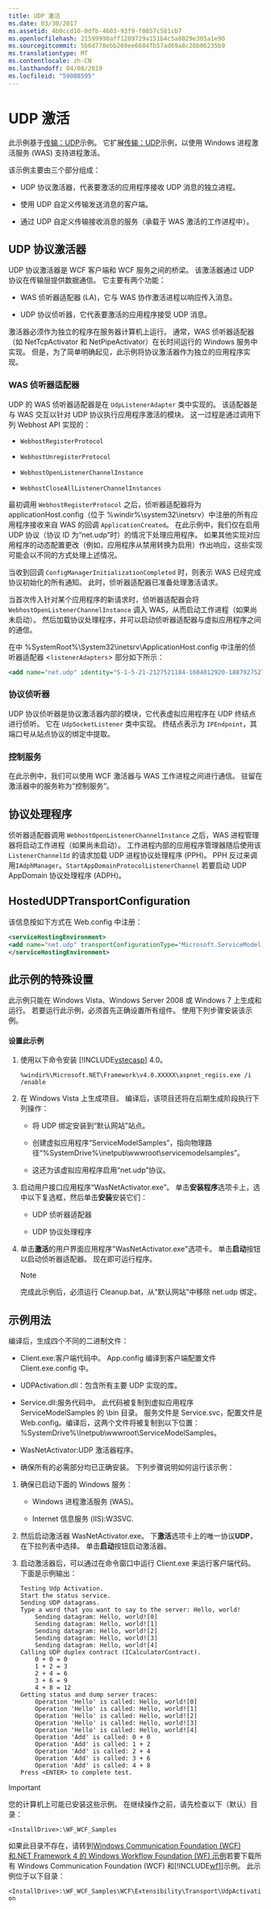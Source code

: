 ```yaml
---
title: UDP 激活
ms.date: 03/30/2017
ms.assetid: 4b0ccd10-0dfb-4603-93f9-f0857c581cb7
ms.openlocfilehash: 21599990aff1209729a151b4c5a8829e305a1e90
ms.sourcegitcommit: 5b6d778ebb269ee6684fb57ad69a8c28b06235b9
ms.translationtype: MT
ms.contentlocale: zh-CN
ms.lasthandoff: 04/08/2019
ms.locfileid: "59088595"
---
```

# <a name="udp-activation"></a>UDP 激活
此示例基于[传输：UDP](../../../../docs/framework/wcf/samples/transport-udp.md)示例。 它扩展[传输：UDP](../../../../docs/framework/wcf/samples/transport-udp.md)示例，以使用 Windows 进程激活服务 (WAS) 支持进程激活。  
  
 该示例主要由三个部分组成：  
  
-   UDP 协议激活器，代表要激活的应用程序接收 UDP 消息的独立进程。  
  
-   使用 UDP 自定义传输发送消息的客户端。  
  
-   通过 UDP 自定义传输接收消息的服务（承载于 WAS 激活的工作进程中）。  
  
## <a name="udp-protocol-activator"></a>UDP 协议激活器  
 UDP 协议激活器是 WCF 客户端和 WCF 服务之间的桥梁。 该激活器通过 UDP 协议在传输层提供数据通信。 它主要有两个功能：  
  
-   WAS 侦听器适配器 (LA)，它与 WAS 协作激活进程以响应传入消息。  
  
-   UDP 协议侦听器，它代表要激活的应用程序接受 UDP 消息。  
  
 激活器必须作为独立的程序在服务器计算机上运行。 通常，WAS 侦听器适配器（如 NetTcpActivator 和 NetPipeActivator）在长时间运行的 Windows 服务中实现。 但是，为了简单明确起见，此示例将协议激活器作为独立的应用程序实现。  
  
### <a name="was-listener-adapter"></a>WAS 侦听器适配器  
 UDP 的 WAS 侦听器适配器是在 `UdpListenerAdapter` 类中实现的。 该适配器是与 WAS 交互以针对 UDP 协议执行应用程序激活的模块。 这一过程是通过调用下列 Webhost API 实现的：  
  
-   `WebhostRegisterProtocol`  
  
-   `WebhostUnregisterProtocol`  
  
-   `WebhostOpenListenerChannelInstance`  
  
-   `WebhostCloseAllListenerChannelInstances`  
  
 最初调用 `WebhostRegisterProtocol` 之后，侦听器适配器将为 applicationHost.config（位于 %windir%\system32\inetsrv）中注册的所有应用程序接收来自 WAS 的回调 `ApplicationCreated`。 在此示例中，我们仅在启用 UDP 协议（协议 ID 为“net.udp”时）的情况下处理应用程序。 如果其他实现对应用程序的动态配置更改（例如，应用程序从禁用转换为启用）作出响应，这些实现可能会以不同的方式处理上述情况。  
  
 当收到回调 `ConfigManagerInitializationCompleted` 时，则表示 WAS 已经完成协议初始化的所有通知。 此时，侦听器适配器已准备处理激活请求。  
  
 当首次传入针对某个应用程序的新请求时，侦听器适配器会将 `WebhostOpenListenerChannelInstance` 调入 WAS，从而启动工作进程（如果尚未启动）。 然后加载协议处理程序，并可以启动侦听器适配器与虚拟应用程序之间的通信。  
  
 在中 %SystemRoot%\System32\inetsrv\ApplicationHost.config 中注册的侦听器适配器 <`listenerAdapters`> 部分如下所示：  
  
```xml  
<add name="net.udp" identity="S-1-5-21-2127521184-1604012920-1887927527-387045" />  
```  
  
### <a name="protocol-listener"></a>协议侦听器  
 UDP 协议侦听器是协议激活器内部的模块，它代表虚拟应用程序在 UDP 终结点进行侦听。 它在 `UdpSocketListener` 类中实现。 终结点表示为 `IPEndpoint`，其端口号从站点协议的绑定中提取。  
  
### <a name="control-service"></a>控制服务  
 在此示例中，我们可以使用 WCF 激活器与 WAS 工作进程之间进行通信。 驻留在激活器中的服务称为“控制服务”。  
  
## <a name="protocol-handlers"></a>协议处理程序  
 侦听器适配器调用 `WebhostOpenListenerChannelInstance` 之后，WAS 进程管理器将启动工作进程（如果尚未启动）。 工作进程内部的应用程序管理器随后使用该 `ListenerChannelId` 的请求加载 UDP 进程协议处理程序 (PPH)。 PPH 反过来调用`IAdphManager`。`StartAppDomainProtocolListenerChannel` 若要启动 UDP AppDomain 协议处理程序 (ADPH)。  
  
## <a name="hostedudptransportconfiguration"></a>HostedUDPTransportConfiguration  
 该信息按如下方式在 Web.config 中注册：  
  
```xml  
<serviceHostingEnvironment>  
<add name="net.udp" transportConfigurationType="Microsoft.ServiceModel.Samples.Hosting.HostedUdpTransportConfiguration, UdpActivation, Version=1.0.0.0, Culture=neutral, PublicKeyToken=6fa904d2da1848d6" />  
</serviceHostingEnvironment>  
```  
  
## <a name="special-setup-for-this-sample"></a>此示例的特殊设置  
 此示例只能在 Windows Vista、Windows Server 2008 或 Windows 7 上生成和运行。 若要运行此示例，必须首先正确设置所有组件。 使用下列步骤安装该示例。  
  
#### <a name="to-set-up-this-sample"></a>设置此示例  
  
1.  使用以下命令安装 [!INCLUDE[vstecasp](../../../../includes/vstecasp-md.md)] 4.0。  
  
    ```  
    %windir%\Microsoft.NET\Framework\v4.0.XXXXX\aspnet_regiis.exe /i /enable  
    ```  
  
2.  在 Windows Vista 上生成项目。 编译后，该项目还将在后期生成阶段执行下列操作：  
  
    -   将 UDP 绑定安装到“默认网站”站点。  
  
    -   创建虚拟应用程序“ServiceModelSamples”，指向物理路径“%SystemDrive%\inetpub\wwwroot\servicemodelsamples”。  
  
    -   这还为该虚拟应用程序启用“net.udp”协议。  
  
3.  启动用户接口应用程序“WasNetActivator.exe”。 单击**安装程序**选项卡上，选中以下复选框，然后单击**安装**安装它们：  
  
    -   UDP 侦听器适配器  
  
    -   UDP 协议处理程序  
  
4.  单击**激活**的用户界面应用程序"WasNetActivator.exe"选项卡。 单击**启动**按钮以启动侦听器适配器。 现在即可运行程序。  
  
    > [!NOTE]
    >  完成此示例后，必须运行 Cleanup.bat，从“默认网站”中移除 net.udp 绑定。  
  
## <a name="sample-usage"></a>示例用法  
 编译后，生成四个不同的二进制文件：  
  
-   Client.exe:客户端代码中。 App.config 编译到客户端配置文件 Client.exe.config 中。  
  
-   UDPActivation.dll：包含所有主要 UDP 实现的库。  
  
-   Service.dll:服务代码中。 此代码被复制到虚拟应用程序 ServiceModelSamples 的 \bin 目录。 服务文件是 Service.svc，配置文件是 Web.config。编译后，这两个文件将被复制到以下位置：%SystemDrive%\Inetpub\wwwroot\ServiceModelSamples。  
  
-   WasNetActivator:UDP 激活器程序。  
  
-   确保所有的必需部分均已正确安装。 下列步骤说明如何运行该示例：  
  
1.  确保已启动下面的 Windows 服务：  
  
    -   Windows 进程激活服务 (WAS)。  
  
    -   Internet 信息服务 (IIS):W3SVC.  
  
2.  然后启动激活器 WasNetActivator.exe。 下**激活**选项卡上的唯一协议**UDP**，在下拉列表中选择。 单击**启动**按钮启动激活器。  
  
3.  启动激活器后，可以通过在命令窗口中运行 Client.exe 来运行客户端代码。 下面是示例输出：  
  
    ```  
    Testing Udp Activation.  
    Start the status service.  
    Sending UDP datagrams.  
    Type a word that you want to say to the server: Hello, world!  
        Sending datagram: Hello, world![0]  
        Sending datagram: Hello, world![1]  
        Sending datagram: Hello, world![2]  
        Sending datagram: Hello, world![3]  
        Sending datagram: Hello, world![4]  
    Calling UDP duplex contract (ICalculatorContract).  
        0 + 0 = 0  
        1 + 2 = 3  
        2 + 4 = 6  
        3 + 6 = 9  
        4 + 8 = 12  
    Getting status and dump server traces:  
        Operation 'Hello' is called: Hello, world![0]  
        Operation 'Hello' is called: Hello, world![1]  
        Operation 'Hello' is called: Hello, world![2]  
        Operation 'Hello' is called: Hello, world![3]  
        Operation 'Hello' is called: Hello, world![4]  
        Operation 'Add' is called: 0 + 0  
        Operation 'Add' is called: 1 + 2  
        Operation 'Add' is called: 2 + 4  
        Operation 'Add' is called: 3 + 6  
        Operation 'Add' is called: 4 + 8  
    Press <ENTER> to complete test.  
    ```  
  
> [!IMPORTANT]
>  您的计算机上可能已安装这些示例。 在继续操作之前，请先检查以下（默认）目录：  
>   
>  `<InstallDrive>:\WF_WCF_Samples`  
>   
>  如果此目录不存在，请转到[Windows Communication Foundation (WCF) 和.NET Framework 4 的 Windows Workflow Foundation (WF) 示例](https://go.microsoft.com/fwlink/?LinkId=150780)若要下载所有 Windows Communication Foundation (WCF) 和[!INCLUDE[wf1](../../../../includes/wf1-md.md)]示例。 此示例位于以下目录：  
>   
>  `<InstallDrive>:\WF_WCF_Samples\WCF\Extensibility\Transport\UdpActivation`  
